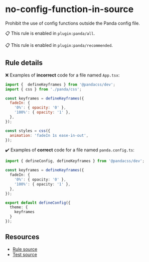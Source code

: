 [//]: # (This file is generated by eslint-docgen. Do not edit it directly.)

# no-config-function-in-source

Prohibit the use of config functions outside the Panda config file.

📋 This rule is enabled in `plugin:panda/all`.

📋 This rule is enabled in `plugin:panda/recommended`.

## Rule details

❌ Examples of **incorrect** code for a file named `App.tsx`:
```js
import {  defineKeyframes } from '@pandacss/dev';
import { css } from './panda/css';

const keyframes = defineKeyframes({
  fadeIn: {
    '0%': { opacity: '0' },
    '100%': { opacity: '1' },
  },
});

const styles = css({
  animation: 'fadeIn 1s ease-in-out',
});
```

✔️ Examples of **correct** code for a file named `panda.config.ts`:
```ts
import { defineConfig, defineKeyframes } from '@pandacss/dev';

const keyframes = defineKeyframes({
  fadeIn: {
    '0%': { opacity: '0' },
    '100%': { opacity: '1' },
  },
});

export default defineConfig({
  theme: {
    keyframes
  }
});
```

## Resources

* [Rule source](/plugin/src/rules/no-config-function-in-source.ts)
* [Test source](/plugin/tests/no-config-function-in-source.test.ts)
